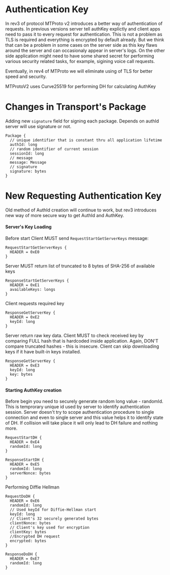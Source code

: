 # Authentication Key

In rev3 of protocol MTProto v2 introduces a better way of authentication of requests. In previous versions server tell authKey explictly and client apps need to pass it to every request for authentication. This is not a problem as TLS is required and everything is encrypted by default already.
But we think that can be a problem in some cases on the server side as this key flaws around the server and can occasionaly appear in server's logs. On the other side application might need to have some shared secret for performing various security related tasks, for example, sigining voice call requests.

Eventually, in rev4 of MTProto we will eliminate using of TLS for better speed and security.

MTProtoV2 uses Curve25519 for performing DH for calculating AuthKey

# Changes in Transport's Package

Adding new ```signature``` field for signing each package. Depends on authId server will use signature or not.
```
Package {
  // unique identifier that is constant thru all application lifetime 
  authId: long
  // random identifier of current session
  sessionId: long
  // message
  message: Message
  // signature 
  signature: bytes
}
```

# New Requesting Authentication Key
Old method of AuthId creation will continue to work, but rev3 introduces new way of more secure way to get AuthId and AuthKey.

#### Server's Key Loading

Before start Client MUST send ```RequestStartGetServerKeys``` message: 
```
RequestStartGetServerKeys {
  HEADER = 0xE0
}
```

Server MUST return list of truncated to 8 bytes of SHA-256 of available keys
```
ResponseStartGetServerKeys {
  HEADER = 0xE1
  availableKeys: longs
}
```

Client requests required key
```
ResponseGetServerKey {
  HEADER = 0xE2
  keyId: long
}
```

Server return raw key data. Client MUST to check received key by comparing FULL hash that is hardcoded inside application. Again, DON'T compare truncated hashes - this is insecure. Client can skip downloading keys if it have built-in keys installed.
```
ResponseGetServerKey {
  HEADER = 0xE3
  keyId: long
  key: bytes
}
```

#### Starting AuthKey creation

Before begin you need to securely generate random long value - randomId. This is temprorary unique id used by server to identify authentication session. Server doesn't try to scope authentication procedure to single connection and even to single server and this value helps it to identify state of DH. If collision will take place it will only lead to DH failure and nothing more.

```
RequestStartDH {
  HEADER = 0xE4
  randomId: long
}
```

```
ResponseStartDH {
  HEADER = 0xE5
  randomId: long
  serverNonce: bytes
}
```

Performing Diffie Hellman
```
RequestDoDH {
  HEADER = 0xE6
  randomId: long
  // Used keyId for Diffie-Hellman start
  keyId: long
  // Client's 32 securely generated bytes
  clientNonce: bytes
  // Client's key used for encryption
  clientKey: bytes
  //Encrypted DH request
  encrypted: bytes
}
```

```
ResponseDoDH {
  HEADER = 0xE7
  randomId: long
}
```
